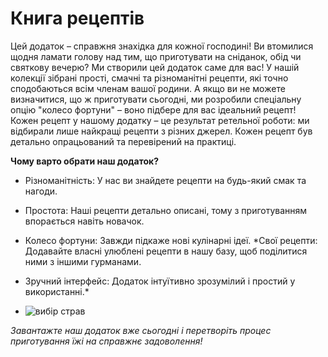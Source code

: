 # Книга рецептів
Цей додаток – справжня знахідка для кожної господині!
Ви втомилися щодня ламати голову над тим, що приготувати на сніданок, обід чи святкову вечерю? Ми створили цей додаток саме для вас!
У нашій колекції зібрані прості, смачні та різноманітні рецепти, які точно сподобаються всім членам вашої родини. А якщо ви не можете визначитися, що ж приготувати сьогодні, ми розробили спеціальну опцію "колесо фортуни" – воно підбере для вас ідеальний рецепт!
Кожен рецепт у нашому додатку – це результат ретельної роботи: ми відбирали лише найкращі рецепти з різних джерел. Кожен рецепт був детально опрацьований та перевірений на практиці.

**Чому варто обрати наш додаток?**
 * Різноманітність: У нас ви знайдете рецепти на будь-який смак та нагоди.
 * Простота: Наші рецепти детально описані, тому з приготуванням впорається навіть новачок.
 * Колесо фортуни: Завжди підкаже нові кулінарні ідеї.
*Свої рецепти: Додавайте власні улюблені рецепти в нашу базу, щоб поділитися ними з іншими гурманами.
 * Зручний інтерфейс: Додаток інтуїтивно зрозумілий і простий у використанні.*

 * ![вибір страв](https://github.com/user-attachments/assets/172dc5ce-ff3c-4a3d-ba7f-1bafcdc2d094)



*Завантажте наш додаток вже сьогодні і перетворіть процес приготування їжі на справжнє задоволення!*
